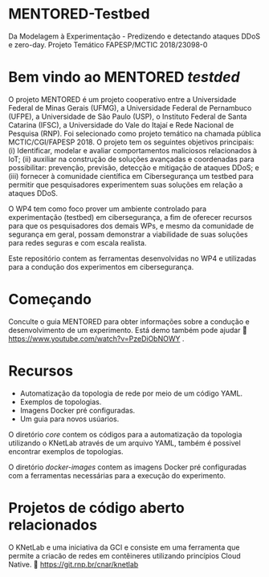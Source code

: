 # MENTORED-Testbed
Da Modelagem à Experimentação - Predizendo e detectando ataques DDoS e zero-day. Projeto Temático FAPESP/MCTIC 2018/23098-0

# Bem vindo ao MENTORED *testded*

O projeto MENTORED é um projeto cooperativo entre a Universidade Federal de Minas Gerais (UFMG), a Universidade Federal de Pernambuco (UFPE), a Universidade de São Paulo (USP), o Instituto Federal de Santa Catarina (IFSC), a Universidade do Vale do Itajaí e Rede Nacional de Pesquisa (RNP). Foi selecionado como projeto temático na chamada pública MCTIC/CGI/FAPESP 2018. O projeto tem os seguintes objetivos principais: (i) Identificar, modelar e avaliar comportamentos maliciosos relacionados à IoT; (ii) auxiliar na construção de soluções avançadas e coordenadas para possibilitar: prevenção, previsão, detecção e mitigação de ataques DDoS; e (iii) fornecer à comunidade científica em Cibersegurança um testbed para permitir que pesquisadores experimentem suas soluções em relação a ataques DDoS.

 O WP4 tem como foco prover um ambiente controlado para experimentação (testbed) em cibersegurança, a fim de oferecer recursos para que os pesquisadores dos demais WPs, e mesmo da comunidade de segurança em geral, possam demonstrar a viabilidade de suas soluções para redes seguras e com escala realista. 

Este repositório contem as ferramentas desenvolvidas no WP4 e utilizadas para a condução dos experimentos em cibersegurança.
  
# Começando

Conculte o guia MENTORED para obter informações sobre a condução e desenvolvimento de um experimento.
Está demo também pode ajudar :link: https://www.youtube.com/watch?v=PzeDiObNOWY .
 
# Recursos

- Automatização da topologia de rede por meio de um código YAML.
- Exemplos de topologias.
- Imagens Docker pré configuradas.
- Um guia para novos usúarios.
  
O diretório *core* contem os códigos para a automatização da topologia utilizando o KNetLab através de um arquivo YAML, também é possivel encontrar exemplos de topologias.

O diretório *docker-images* contem as imagens Docker pré configuradas com a ferramentas necessárias para a execução do experimento.

# Projetos de código aberto relacionados

O KNetLab e uma iniciativa da GCI e consiste em uma ferramenta que permite a criacão de redes em contêineres utilizando princípios Cloud Native.
:link: https://git.rnp.br/cnar/knetlab

